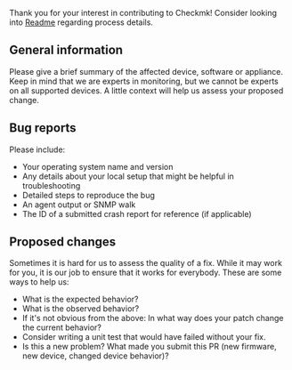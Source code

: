 Thank you for your interest in contributing to Checkmk!
Consider looking into [Readme](https://github.com/checkmk/checkmk#want-to-contribute) regarding process details.

## General information

Please give a brief summary of the affected device, software or appliance.
Keep in mind that we are experts in monitoring, but we cannot be experts on all supported devices.
A little context will help us assess your proposed change.

## Bug reports

Please include:

+ Your operating system name and version
+ Any details about your local setup that might be helpful in troubleshooting
+ Detailed steps to reproduce the bug
+ An agent output or SNMP walk
+ The ID of a submitted crash report for reference (if applicable)

## Proposed changes

Sometimes it is hard for us to assess the quality of a fix.
While it may work for you, it is our job to ensure that it works for everybody.
These are some ways to help us:

+ What is the expected behavior?
+ What is the observed behavior?
+ If it's not obvious from the above: In what way does your patch change the current behavior?
+ Consider writing a unit test that would have failed without your fix.
+ Is this a new problem? What made you submit this PR (new firmware, new device, changed device behavior)?
